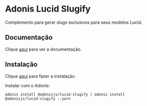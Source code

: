 # Adonis Lucid Slugify

Complemento para gerar slugs exclusivos para seus modelos Lucid.

## Documentação

Clique [aqui](https://github.com/adonisjs/adonis-lucid-slugify) para ver a documentação.

## Instalação

Clique [aqui](https://www.npmjs.com/package/@adonisjs/lucid-slugify) para fazer a instalação.

Instalar com o Adonis:

```
adonis install @adonisjs/lucid-slugify | adonis install @adonisjs/lucid-slugify --yarn
```